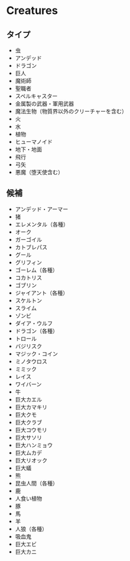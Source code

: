 # Creatures

## タイプ

- 虫
- アンデッド
- ドラゴン
- 巨人
- 魔術師
- 聖職者
- スペルキャスター
- 金属製の武器・軍用武器
- 魔法生物（物質界以外のクリーチャーを含む）
- 火
- 水
- 植物
- ヒューマノイド
- 地下・地面
- 飛行
- 弓矢
- 悪魔（堕天使含む）

## 候補

- アンデッド・アーマー
- 猪
- エレメンタル（各種）
- オーク
- ガーゴイル
- カトブレパス
- グール
- グリフィン
- ゴーレム（各種）
- コカトリス
- ゴブリン
- ジャイアント（各種）
- スケルトン
- スライム
- ゾンビ
- ダイア・ウルフ
- ドラゴン（各種）
- トロール
- バジリスク
- マジック・コイン
- ミノタウロス
- ミミック
- レイス
- ワイバーン
- 牛
- 巨大カエル
- 巨大カマキリ
- 巨大クモ
- 巨大クラブ
- 巨大コウモリ
- 巨大サソリ
- 巨大ハンミョウ
- 巨大ムカデ
- 巨大リオック
- 巨大蟻
- 熊
- 昆虫人間（各種）
- 鹿
- 人食い植物
- 豚
- 馬
- 羊
- 人狼（各種）
- 吸血鬼
- 巨大エビ
- 巨大カニ
